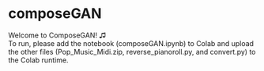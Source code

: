 # composeGAN
Welcome to ComposeGAN! ♫  
To run, please add the notebook (composeGAN.ipynb) to Colab and upload the other files (Pop_Music_Midi.zip, reverse_pianoroll.py, and convert.py) to the Colab runtime.
